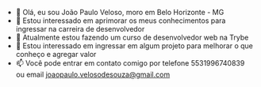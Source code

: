 - 👋 Olá, eu sou João Paulo Veloso, moro em Belo Horizonte - MG
- 👀 Estou interessado em aprimorar os meus conhecimentos para ingressar na carreira de desenvolvedor
- 🌱 Atualmente estou fazendo um curso de desenvolvedor web na Trybe
- 💞️ Estou interessado em ingressar em algum projeto para melhorar o que conheço e agregar valor
- 📫 Você pode entrar em contato comigo por telefone 5531996740839 ou email joaopaulo.velosodesouza@gmail.com

<!---
jpvsouza/jpvsouza is a ✨ special ✨ repository because its `README.md` (this file) appears on your GitHub profile.
You can click the Preview link to take a look at your changes.
--->
